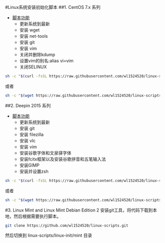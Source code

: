 #Linux系统安装初始化脚本
##1. CentOS 7.x 系列
* [脚本功能](#dot)
    * 更新系统到最新
    * 安装 wget
    * 安装 net-tools
    * 安装 git
    * 安装 vim
    * 关闭并删除kdump
    * 设置vim的别名:alias vi=vim
    * 关闭SELINUX

```bash
sh -c "$(curl -fsSL https://raw.githubusercontent.com/wl1524520/linux-scripts/master/linux-init/centos7.sh)"
```
或者
```bash
sh -c "$(wget https://raw.githubusercontent.com/wl1524520/linux-scripts/master/linux-init/centos7.sh -O -)"
```

##2. Deepin 2015 系列
* [脚本功能](#dot)
    * 更新系统到最新
    * 安装 git
    * 安装 filezilla
    * 安装 vlc
    * 安装 vim
    * 安装谷歌字体和文泉驿字体
    * 安装fcitx框架以及安装谷歌拼音和五笔输入法
    * 安装GIMP
    * 安装并设置zsh

```bash
sh -c "$(curl -fsSL https://raw.githubusercontent.com/wl1524520/linux-scripts/master/linux-init/deepin2015.sh)"
```
或者
```bash
sh -c "$(wget https://raw.githubusercontent.com/wl1524520/linux-scripts/master/linux-init/deepin2015.sh -O -)"
```

#3. Linux Mint and Linux Mint Debian Edition 2
安装git工具，将代码下载到本地，然后根据需要执行脚本。
```bash
git clone https://github.com/wl1524520/linux-scripts.git
```
然后切换到 linux-scripts/linux-init/mint 目录
